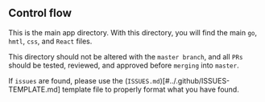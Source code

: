 ## Control flow


This is the main app directory. With this directory, you will find the main  `go`,
`hmtl`, `css`, and `React` files.

This directory should not be altered with the `master branch`, and all `PRs` should
be tested, reviewed, and approved before `merging` into `master`.

If `issues` are found, please use the (`ISSUES.md`)[#../.github/ISSUES-TEMPLATE.md] template
file to properly format what you have found.
